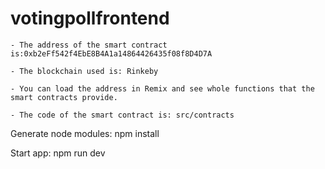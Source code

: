 # votingpollfrontend


    - The address of the smart contract is:0xb2eFf542f4EbE8B4A1a14864426435f08f8D4D7A

    - The blockchain used is: Rinkeby
    
    - You can load the address in Remix and see whole functions that the smart contracts provide.
    
    - The code of the smart contract is: src/contracts
    
Generate node modules:
    npm install 

Start app:
    npm run dev
